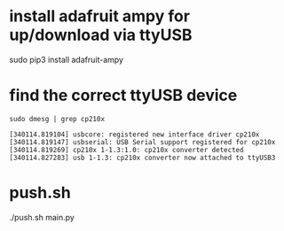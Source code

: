 
# install adafruit ampy for up/download via ttyUSB

sudo pip3 install adafruit-ampy

# find the correct ttyUSB device

```shell
sudo dmesg | grep cp210x

[340114.819104] usbcore: registered new interface driver cp210x
[340114.819147] usbserial: USB Serial support registered for cp210x
[340114.819269] cp210x 1-1.3:1.0: cp210x converter detected
[340114.827283] usb 1-1.3: cp210x converter now attached to ttyUSB3
```
# push.sh

./push.sh main.py

